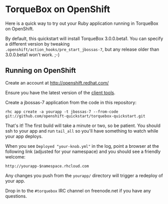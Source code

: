 TorqueBox on OpenShift
======================

Here is a quick way to try out your Ruby application running in
TorqueBox on OpenShift.

By default, this quickstart will install TorqueBox 3.0.0.beta1. You
can specify a different version by tweaking
`.openshift/action_hooks/pre_start_jbossas-7`, but any release older
than 3.0.0.beta1 won't work. ;-)

Running on OpenShift
--------------------

Create an account at http://openshift.redhat.com/

Ensure you have the latest version of the
[client tools](https://www.openshift.com/get-started#cli).

Create a jbossas-7 application from the code in this repository:

    rhc app create -a yourapp -t jbossas-7 --from-code git://github.com/openshift-quickstart/torquebox-quickstart.git

That's it! The first build will take a minute or two, so be patient.
You should ssh to your app and run `tail_all` so you'll have something
to watch while your app deploys.

When you see `Deployed "your-knob.yml"` in the log,
point a browser at the following link (adjusted for your namespace)
and you should see a friendly welcome:

    http://yourapp-$namespace.rhcloud.com

Any changes you push from the `yourapp/` directory will trigger a
redeploy of your app.

Drop in to the `#torquebox` IRC channel on freenode.net if you have any
questions.
